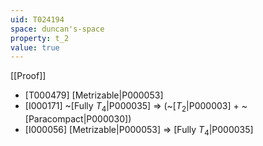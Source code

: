 ```yaml
---
uid: T024194
space: duncan's-space
property: t_2
value: true
---
```

[[Proof]]

* [T000479] [Metrizable|P000053]
* [I000171] ~[Fully $T_4$|P000035] => (~[$T_2$|P000003] + ~[Paracompact|P000030])
* [I000056] [Metrizable|P000053] => [Fully $T_4$|P000035]


